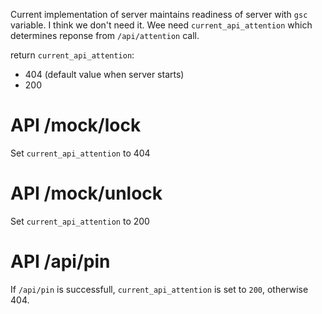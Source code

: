 Current implementation of server maintains readiness of server with `gsc` variable. I think we don't need it.
Wee need `current_api_attention` which determines reponse from `/api/attention` call.

return `current_api_attention`:
- 404 (default value when server starts)
- 200

# API /mock/lock

Set `current_api_attention` to 404  

# API /mock/unlock

Set `current_api_attention` to 200

# API /api/pin

If `/api/pin` is successfull, `current_api_attention` is set to `200`,
otherwise 404.



